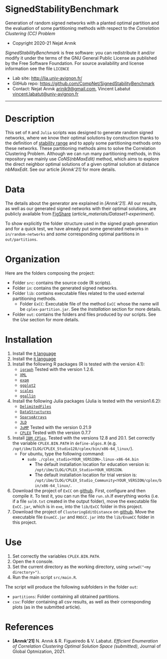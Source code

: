 # SignedStabilityBenchmark
Generation of random signed networks with a planted optimal partition and the evaluation of some partitioning methods with respect to the *Correlation Clustering (CC) Problem*

* Copyright 2020-21 Nejat Arınık

*SignedStabilityBenchmark* is free software: you can redistribute it and/or modify it under the terms of the GNU General Public License as published by the Free Software Foundation. For source availability and license information see the file `LICENCE`

* Lab site: http://lia.univ-avignon.fr/
* GitHub repo: https://github.com/CompNet/SignedStabilityBenchmark
* Contact: Nejat Arınık <arinik9@gmail.com>, Vincent Labatut <vincent.labatut@univ-avignon.fr>


-----------------------------------------------------------------------

# Description
This set of `R` and `Julia` scripts was designed to generate random signed networks, where we know their optimal solutions by construction thanks to the definition of [stability range](https://doi.org/10.1145/1553374.1553473) and to apply some partitioning methods onto these networks. These partitioning methods aims to solve the Correlation Clustering Problem. Although we can run many partitioning methods, in this repository we mainly use *CoNS(nbMaxEdit)* method, which aims to explore the direct neighbor optimal solutions of a given optimal solution at distance *nbMaxEdit*. See our article *[Arınık'21]* for more details.


# Data
The details about the generator are explained in *[Arınık'21]*. All our results, as well as our generated signed networks with their optimal solutions, are publicly available from [FigShare](https://doi.org/todo) (*article_materials/Dataset1-experiment*).

To show explicitly the folder structure used in the signed graph generation and for a quick test, we have already put some generated networks in `in/random-networks` and *some* corresponding optimal partitions in `out/partitions`. 


# Organization
Here are the folders composing the project:
* Folder `src`: contains the source code (R scripts).
* Folder `in`: contains the generated signed networks. 
* Folder `lib`: contains executable files related to the used external partitioning methods.
  * Folder `ExCC`: Executable file of the method `ExCC` whose the name will be `cplex-partition.jar`. See the *Installation* section for more details.
* Folder `out`: contains the folders and files produced by our scripts. See the *Use* section for more details.


# Installation
1. Install the [`R` language](https://www.r-project.org/)
2. Install the [`R` language](https://www.r-project.org/)
3. Install the following R packages (R is tested with the version 4.1):
   * [`igraph`](http://igraph.org/r/) Tested with the version 1.2.6.
   * [`XML`](https://cran.r-project.org/web/packages/XML/index.html)
   * [`expm`](todo)
   * [`ggplot2`](todo)
   * [`scales`](todo)
   * [`ggallin`](todo)
4. Install the following Julia packages (Julia is tested with the version1.6.2):
   * [`DelimitedFiles`](https://docs.julialang.org/en/v1/stdlib/DelimitedFiles/)
   * [`DataStructures`](https://github.com/JuliaCollections/DataStructures.jl)
   * [`SparseArrays`](https://docs.julialang.org/en/v1/stdlib/SparseArrays/)
   * [`JLD`](https://github.com/JuliaIO/JLD.jl)
   * [`JuMP`](https://jump.dev/JuMP.jl/stable/) Tested with the version 0.21.9
   * [`CPLEX`](https://github.com/jump-dev/CPLEX.jl) Tested with the version 0.7.7
5. Install [`IBM CPlex`](https://www.ibm.com/developerworks/community/blogs/jfp/entry/CPLEX_Is_Free_For_Students?lang=en). Tested with the versions 12.8 and 20.1. Set correctly the variable `CPLEX.BIN.PATH` in `define-algos.R` (e.g. `/opt/ibm/ILOG/CPLEX_Studio128/cplex/bin/x86-64_linux/`).
   * For ubuntu, type the following command:
     * `sudo ./cplex_studio<YOUR_VERSION>.linux-x86-64.bin` 
       * The default installation location for education version is: `/opt/ibm/ILOG/CPLEX_Studio<YOUR_VERSION`.
       * The default installation location for trial version is: `/opt/ibm/ILOG/CPLEX_Studio_Community<YOUR_VERSION/cplex/bin/x86-64_linux/`.
6. Download the project of `ExCC` on [github](https://github.com/arinik9/ExCC). First, configure and then compile it. To test it, you can run the file `run.sh`.If everything works (i.e. if a file `sol0.txt` created in the output folder), move the executable file `ExCC.jar`, which is in `exe`, into the `lib/ExCC` folder in this project.
7. Download the project of `ClusteringEditDistance` on [github](https://github.com/arinik9/ClusteringEditDistance). Move the executable file `EnumCC.jar` and `RNSCC.jar` into the `lib/EnumCC` folder in this project.


# Use
1. Set correctly the variables `CPLEX.BIN.PATH`.
2. Open the `R` console.
3. Set the current directory as the working directory, using `setwd("<my directory>")`.
4. Run the main script `src/main.R`.


The script will produce the following subfolders in the folder `out`:
* `partitions`: Folder containing all obtained partitions.
* `csv`: Folder containing all csv results, as well as their corresponding plots (as in the submitted article).



# References
* **[Arınık'21]** N. Arınık & R. Figueiredo & V. Labatut. *Efficient Enumeration of Correlation Clustering Optimal Solution Space (submitted)*, Journal of Global Optmization, 2021.
